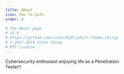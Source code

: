```yaml
---
title: About
icon: fas fa-info
order: 4

# The About page
# v2.0
# https://github.com/cotes2020/jekyll-theme-chirpy
# © 2017-2019 Cotes Chung
# MIT License
---
```


<style>
* {
    box-sizing: border-box;
}
.HTB {
    height: fit-content;
    align-items: center;
    justify-content: center;
    display: flex;
    margin: 20px;
}
.THM {
    height: fit-content;
    align-items: center;
    justify-content: center;
    display: flex;
    margin: 20px;
}
.flex-container {
    flex-direction: column;
    display: flex;
    justify-content: space-around;
    padding: 100px;
}
</style>

<p>Cybersecurity enthusiast enjoying life as a Penetration Tester!!</p>

<div class="flex-container">
    <div class="HTB">
        <script src="https://www.hackthebox.eu/badge/47706"></script>
    </div>
        <div class="THM">
            <script src="https://tryhackme.com/badge/115704"></script>
        </div>
</div>

